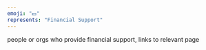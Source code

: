 ```yaml
---
emoji: "💵"
represents: "Financial Support"
---
```

people or orgs who provide financial support, links to relevant page